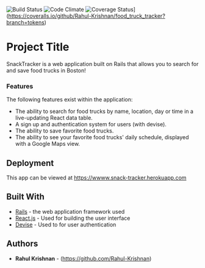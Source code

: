 ![Build Status](https://codeship.com/projects/a7726940-c94a-0134-a2a5-1ec64b81c5f8/status?branch=master)
![Code Climate](https://codeclimate.com/github/Rahul-Krishnan/food_truck_tracker.png)
![Coverage Status](https://coveralls.io/repos/github/Rahul-Krishnan/food_truck_tracker/badge.svg?branch=tokens)](https://coveralls.io/github/Rahul-Krishnan/food_truck_tracker?branch=tokens)

# Project Title

SnackTracker is a web application built on Rails that allows you to search for and save food trucks in Boston!

### Features

The following features exist within the application:

- The ability to search for food trucks by name, location, day or time in a live-updating React data table.
- A sign up and authentication system for users (with devise).
- The ability to save favorite food trucks.
- The ability to see your favorite food trucks' daily schedule, displayed with a Google Maps view.


## Deployment

This app can be viewed at https://wwww.snack-tracker.herokuapp.com

## Built With

* [Rails](http://rubyonrails.org/) - the web application framework used
* [React.js](https://facebook.github.io/react/) - Used for building the user interface
* [Devise](https://rometools.github.io/rome/) - Used to for user authentication

## Authors

* **Rahul Krishnan** - (https://github.com/Rahul-Krishnan)
